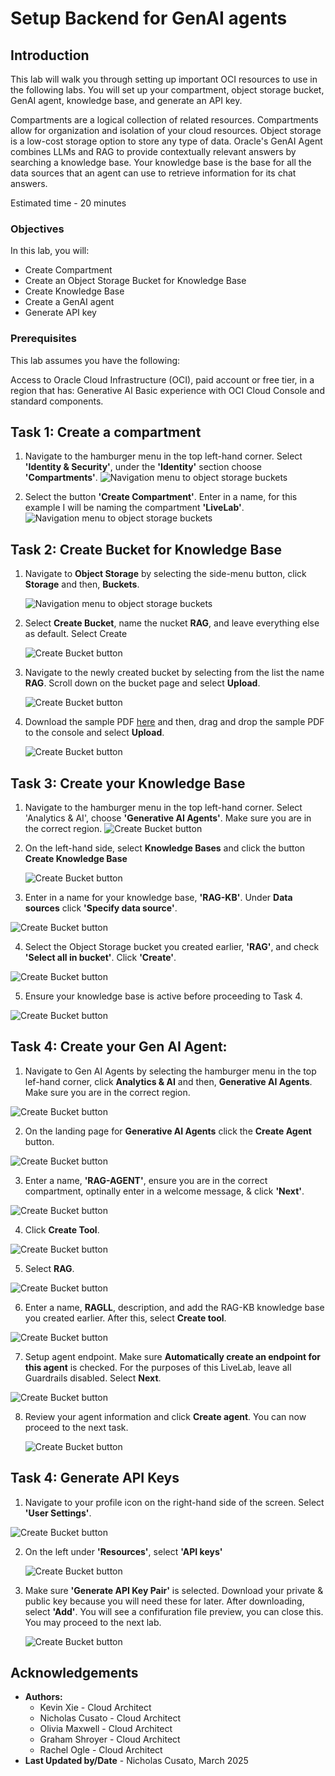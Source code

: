 # Setup Backend for GenAI agents

## Introduction
This lab will walk you through setting up important OCI resources to use in the following labs. You will set up your compartment, object storage bucket, GenAI agent, knowledge base, and generate an API key. 

Compartments are a logical collection of related resources. Compartments allow for organization and isolation of your cloud resources. Object storage is a low-cost storage option to store any type of data. Oracle's GenAI Agent combines LLMs and RAG to provide contextually relevant answers by searching a knowledge base. Your knowledge base is the base for all the data sources that an agent can use to retrieve information for its chat answers.

Estimated time - 20 minutes

### Objectives

In this lab, you will:
* Create Compartment
* Create an Object Storage Bucket for Knowledge Base
* Create Knowledge Base
* Create a GenAI agent
* Generate API key

### Prerequisites

This lab assumes you have the following:

Access to Oracle Cloud Infrastructure (OCI), paid account or free tier, in a region that has:
Generative AI
Basic experience with OCI Cloud Console and standard components.

## Task 1: Create a compartment

1. Navigate to the hamburger menu in the top left-hand corner. Select **'Identity & Security'**, under the **'Identity'** section choose **'Compartments'**.
   	![Navigation menu to object storage buckets](./images/Compartment.png  "")

2. Select the button **'Create Compartment'**. Enter in a name, for this example I will be naming the compartment **'LiveLab'**.
	![Navigation menu to object storage buckets](./images/CreateCompartment.png  "")

## Task 2: Create Bucket for Knowledge Base

1. Navigate to **Object Storage** by selecting the side-menu button, click **Storage** and then, **Buckets**.

	![Navigation menu to object storage buckets](./images/nav-buckets.png  "")

2. Select **Create Bucket**, name the nucket **RAG**, and leave everything else as default. Select Create

	![Create Bucket button](./images/create-bucket.png "")

3. Navigate to the newly created bucket by selecting from the list the name **RAG**. Scroll down on the bucket page and select **Upload**. 

	![Create Bucket button](./images/upload-pdf.png "")

4. Download the sample PDF [here](https://orasenatdpltsecitom03.objectstorage.us-phoenix-1.oci.customer-oci.com/p/ZtYD0BzBps8w3O2sYzLvnync2uSXfZk9SHSHdpaZAMnlxIVpVAEiGY4wmMKSZVEE/n/orasenatdpltsecitom03/b/RAG/o/OCI%20Dedicated%20Region%20At-A-Glance.pdf) and then, drag and drop the sample PDF to the console and select **Upload**.

	![Create Bucket button](./images/drop-pdf-upload.png "")

## Task 3: Create your Knowledge Base

1. Navigate to the hamburger menu in the top left-hand corner. Select 'Analytics & AI', choose **'Generative AI Agents'**. Make sure you are in the correct region.
![Create Bucket button](./images/NavigateAIAgent.png "")

2. On the left-hand side, select **Knowledge Bases** and click the button **Create Knowledge Base**

   ![Create Bucket button](./images/createknowledgebase.png "")

3. Enter in a name for your knowledge base, **'RAG-KB'**. Under **Data sources** click **'Specify data source'**.

![Create Bucket button](./images/NewKB.png "")

4. Select the Object Storage bucket you created earlier, **'RAG'**, and check **'Select all in bucket'**. Click **'Create'**.

![Create Bucket button](./images/DSKB.png "")

5. Ensure your knowledge base is active before proceeding to Task 4.

![Create Bucket button](./images/active.png "")

## Task 4: Create your Gen AI Agent: 

1. Navigate to Gen AI Agents by selecting the hamburger menu in the top lef-hand corner, click **Analytics & AI** and then, **Generative AI Agents**. Make sure you are in the correct region.

![Create Bucket button](./images/NavigateAIAgent.png "")

2. On the landing page for **Generative AI Agents** click the **Create Agent** button.

![Create Bucket button](./images/CreateAgent.png "")

3. Enter a name, **'RAG-AGENT'**, ensure you are in the correct compartment, optinally enter in a welcome message, & click **'Next'**.

![Create Bucket button](./images/agent.png "")

4. Click **Create Tool**.

![Create Bucket button](./images/click.png "")

5. Select **RAG**. 

![Create Bucket button](./images/rag.png "")

6. Enter a name, **RAGLL**, description, and add the RAG-KB knowledge base you created earlier. After this, select **Create tool**.

![Create Bucket button](./images/toolcreate.png "")   

7. Setup agent endpoint. Make sure **Automatically create an endpoint for this agent** is checked. For the purposes of this LiveLab, leave all Guardrails disabled. Select **Next**.

 ![Create Bucket button](./images/endpoint.png "") 

 8. Review your agent information and click **Create agent**. You can now proceed to the next task.

     ![Create Bucket button](./images/ffinishagent.png "") 
   
## Task 4: Generate API Keys

1. Navigate to your profile icon on the right-hand side of the screen. Select **'User Settings'**. 

![Create Bucket button](./images/profile.png "")

2. On the left under **'Resources'**, select **'API keys'**

   ![Create Bucket button](./images/API.png "")

3. Make sure **'Generate API Key Pair'** is selected. Download your private & public key because you will need these for later. After downloading, select **'Add'**. You will see a confifuration file preview, you can close this. You may proceed to the next lab. 

      ![Create Bucket button](./images/gen.png "")


## Acknowledgements

* **Authors:**
	* Kevin Xie - Cloud Architect
	* Nicholas Cusato - Cloud Architect
	* Olivia Maxwell - Cloud Architect
	* Graham Shroyer - Cloud Architect
	* Rachel Ogle - Cloud Architect
* **Last Updated by/Date** - Nicholas Cusato, March 2025
